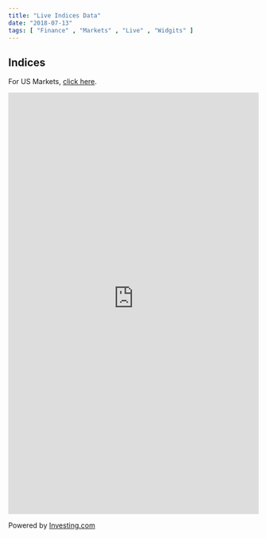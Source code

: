 ```yaml
---
title: "Live Indices Data"
date: "2018-07-13"
tags: [ "Finance" , "Markets" , "Live" , "Widgits" ]
---
```


## Indices

For US Markets, [click here](./market-data.md).

<iframe src="https://www.widgets.investing.com/live-indices?theme=darkTheme&pairs=166,27,172,177,170,175,176,23659,1043106,23658,174,14601,53094,178,179,956501,41043,959210,24441,959206" width="100%" height="850px" frameborder="0" allowtransparency="true" marginwidth="0" marginheight="0">
</iframe>

Powered by [Investing.com]("https://www.investing.com?utm_source=WMT&amp;utm_medium=referral&amp;utm_campaign=LIVE_INDICES&amp;utm_content=Footer%20Link")